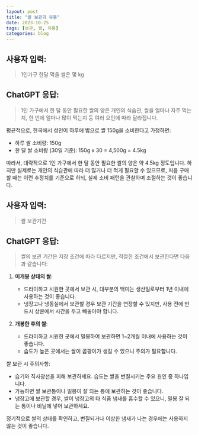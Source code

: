 ```yaml
---
layout: post
title: "쌀 보관과 유통"
date: 2023-10-25
tags: [보관, 쌀, 유통]
categories: blog
---
```


## 사용자 입력:
> 1인가구 한달 먹을 쌀은 몇 kg

## ChatGPT 응답:
> 1인 가구에서 한 달 동안 필요한 쌀의 양은 개인의 식습관, 쌀을 얼마나 자주 먹는지, 한 번에 얼마나 많이 먹는지 등 여러 요인에 따라 달라집니다.

평균적으로, 한국에서 성인이 하루에 밥으로 쌀 150g을 소비한다고 가정하면:
- 하루 쌀 소비량: 150g
- 한 달 쌀 소비량 (30일 기준): 150g x 30 = 4,500g = 4.5kg

따라서, 대략적으로 1인 가구에서 한 달 동안 필요한 쌀의 양은 약 4.5kg 정도입니다. 하지만 실제로는 개인의 식습관에 따라 더 많거나 더 적게 필요할 수 있으므로, 처음 구매할 때는 이런 추정치를 기준으로 하되, 실제 소비 패턴을 관찰하며 조절하는 것이 좋습니다.

## 사용자 입력:
> 쌀 보관기간

## ChatGPT 응답:
> 쌀의 보관 기간은 저장 조건에 따라 다르지만, 적절한 조건에서 보관한다면 다음과 같습니다:

1. **미개봉 상태의 쌀**: 
   - 드라이하고 시원한 곳에서 보관 시, 대부분의 백미는 생산일로부터 1년 이내에 사용하는 것이 좋습니다. 
   - 냉장고나 냉동실에서 보관할 경우 보관 기간을 연장할 수 있지만, 사용 전에 반드시 상온에서 시간을 두고 빼놓아야 합니다.

2. **개봉한 후의 쌀**:
   - 드라이하고 시원한 곳에서 밀봉하여 보관하면 1~2개월 이내에 사용하는 것이 좋습니다.
   - 습도가 높은 곳에서는 쌀이 곰팡이가 생길 수 있으니 주의가 필요합니다.

쌀 보관 시 주의사항:
- 습기와 직사광선을 피해 보관하세요. 습도는 쌀을 변질시키는 주요 원인 중 하나입니다.
- 가능하면 쌀 보관통이나 밀봉이 잘 되는 통에 보관하는 것이 좋습니다.
- 냉장고에 보관할 경우, 쌀이 냉장고의 타 식품 냄새를 흡수할 수 있으니, 밀봉 잘 되는 통이나 비닐에 넣어 보관하세요.

정기적으로 쌀의 상태를 확인하고, 변질되거나 이상한 냄새가 나는 경우에는 사용하지 않는 것이 좋습니다.

